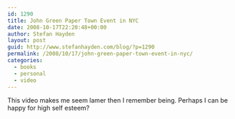 ```yaml
---
id: 1290
title: John Green Paper Town Event in NYC
date: 2008-10-17T22:20:48+00:00
author: Stefan Hayden
layout: post
guid: http://www.stefanhayden.com/blog/?p=1290
permalink: /2008/10/17/john-green-paper-town-event-in-nyc/
categories:
  - books
  - personal
  - video
---
```

This video makes me seem lamer then I remember being. Perhaps I can be happy for high self esteem?

<object width="425" height="350"> <param name="movie" value="http://www.youtube.com/v/hUCCLZX-T9Q"> </param> <embed src="http://www.youtube.com/v/hUCCLZX-T9Q" type="application/x-shockwave-flash" width="425" height="350"> </embed> </object>